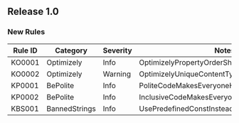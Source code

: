## Release 1.0

### New Rules

Rule ID | Category | Severity | Notes
--------|----------|----------|--------------------
KO0001  | Optimizely  | Info     | OptimizelyPropertyOrderShouldMatchSourceOrder
KO0002  | Optimizely  | Warning  | OptimizelyUniqueContentTypeIds
KP0001  | BePolite    | Info     | PoliteCodeMakesEveryoneHappier
KP0002  | BePolite    | Info     | InclusiveCodeMakesEveryoneHappier
KBS001  | BannedStrings  | Info     | UsePredefinedConstInsteadOfString
